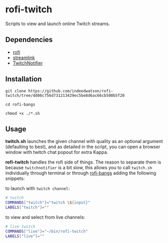 # rofi-twitch

Scripts to view and launch online Twitch streams.

## Dependencies

* [rofi](https://github.com/DaveDavenport/rofi)
* [streamlink](https://github.com/streamlink/streamlink)
* [TwitchNotifier](https://github.com/GiedriusS/TwitchNotifier)

## Installation

`git clone https://github.com/indeedwatson/rofi-twitch/tree/dd06c756d731213429ec5be8d6ac66cb500b5f20`

`cd rofi-bangs`

`chmod +x ./*.sh`

## Usage

**twitch.sh** launches the given channel with quality as an optional argument
(defaulting to best), and as detailed in the script, you can open a browser
window with twitch chat popout for extra Kappa.

**rofi-twitch** handles the rofi side of things. The reason to separate them is
because `twitchnotifier` is a bit slow, this allows you to call `twitch.sh`
individually through terminal or through
[rofi-bangs](https://github.com/gotbletu/shownotes/blob/master/rofi-scripts-collection/rofi-bangs.sh)
adding the following snippets:

to launch with `twitch channel`:
```bash
# twitch
COMMANDS["twitch"]="twitch \${input}"
LABELS["twitch"]=""
```

to view and select from live channels:
```bash
# live twitch
COMMANDS["live"]="~/bin/rofi-twitch"
LABELS["live"]=""
```

